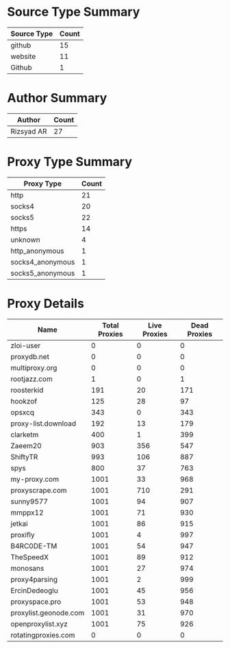 # Source Type Summary

| Source Type | Count |
|-------------|-------|
| github | 15 |
| website | 11 |
| Github | 1 |


# Author Summary

| Author | Count |
|--------|-------|
| Rizsyad AR | 27 |


# Proxy Type Summary

| Proxy Type | Count |
|------------|-------|
| http | 21 |
| socks4 | 20 |
| socks5 | 22 |
| https | 14 |
| unknown | 4 |
| http_anonymous | 1 |
| socks4_anonymous | 1 |
| socks5_anonymous | 1 |


# Proxy Details

| Name | Total Proxies | Live Proxies | Dead Proxies |
|------|---------------|--------------|---------------|
| zloi-user | 0 | 0 | 0 |
| proxydb.net | 0 | 0 | 0 |
| multiproxy.org | 0 | 0 | 0 |
| rootjazz.com | 1 | 0 | 1 |
| roosterkid | 191 | 20 | 171 |
| hookzof | 125 | 28 | 97 |
| opsxcq | 343 | 0 | 343 |
| proxy-list.download | 192 | 13 | 179 |
| clarketm | 400 | 1 | 399 |
| Zaeem20 | 903 | 356 | 547 |
| ShiftyTR | 993 | 106 | 887 |
| spys | 800 | 37 | 763 |
| my-proxy.com | 1001 | 33 | 968 |
| proxyscrape.com | 1001 | 710 | 291 |
| sunny9577 | 1001 | 94 | 907 |
| mmppx12 | 1001 | 71 | 930 |
| jetkai | 1001 | 86 | 915 |
| proxifly | 1001 | 4 | 997 |
| B4RC0DE-TM | 1001 | 54 | 947 |
| TheSpeedX | 1001 | 89 | 912 |
| monosans | 1001 | 27 | 974 |
| proxy4parsing | 1001 | 2 | 999 |
| ErcinDedeoglu | 1001 | 45 | 956 |
| proxyspace.pro | 1001 | 53 | 948 |
| proxylist.geonode.com | 1001 | 31 | 970 |
| openproxylist.xyz | 1001 | 75 | 926 |
| rotatingproxies.com | 0 | 0 | 0 |
